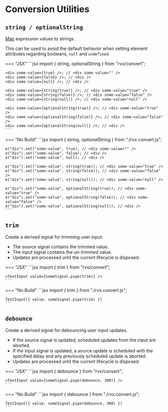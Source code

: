 # Conversion Utilities

## `string / optionalString`
[Map](./core/signals.md#map) expression values to strings.

This can be used to avoid the default behavior when setting element attributes regarding booleans, `null` and `undefined`.

=== "JSX"
	```jsx
	import { string, optionalString } from "rvx/convert";

	<div some-value={true} />; // <div some-value="" />
	<div some-value={false} />; // <div />
	<div some-value={null} />; // <div />

	<div some-value={string(true)} />; // <div some-value="true" />
	<div some-value={string(false)} />; // <div some-value="false" />
	<div some-value={string(null)} />; // <div some-value="null" />

	<div some-value={optionalString(true)} />; // <div some-value="true" />
	<div some-value={optionalString(false)} />; // <div some-value="false" />
	<div some-value={optionalString(null)} />; // <div />
	```

=== "No Build"
	```jsx
	import { string, optionalString } from "./rvx.convert.js";

	e("div").set("some-value", true); // <div some-value="" />
	e("div").set("some-value", false); // <div />
	e("div").set("some-value", null); // <div />

	e("div").set("some-value", string(true)); // <div some-value="true" />
	e("div").set("some-value", string(false)); // <div some-value="false" />
	e("div").set("some-value", string(null)); // <div some-value="null" />

	e("div").set("some-value", optionalString(true)); // <div some-value="true" />
	e("div").set("some-value", optionalString(false)); // <div some-value="false" />
	e("div").set("some-value", optionalString(null)); // <div />
	```

## `trim`
Create a derived signal for trimming user input.

+ The source signal contains the trimmed value.
+ The input signal contains the un-trimmed value.
+ Updates are processed until the current lifecycle is disposed.

=== "JSX"
	```jsx
	import { trim } from "rvx/convert";

	<TextInput value={someSignal.pipe(trim)} />
	```

=== "No Build"
	```jsx
	import { trim } from "./rvx.convert.js";

	TextInput({ value: someSignal.pipe(trim) })
	```

## `debounce`
Create a derived signal for debouncing user input updates.

+ If the source signal is updated, scheduled updates from the input are aborted.
+ If the input signal is updated, a source update is scheduled with the specified delay and any previously scheduled update is aborted.
+ Updates are processed until the current lifecycle is disposed.

=== "JSX"
	```jsx
	import { debounce } from "rvx/convert";

	<TextInput value={someSignal.pipe(debounce, 300)} />
	```

=== "No Build"
	```jsx
	import { debounce } from "./rvx.convert.js";

	TextInput({ value: someSignal.pipe(debounce, 300) })
	```
